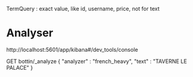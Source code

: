 TermQuery : exact value, like id, username, price, not for text

Analyser
====
http://localhost:5601/app/kibana#/dev_tools/console

GET bottin/_analyze
{
  "analyzer" : "french_heavy",
  "text" : "TAVERNE LE PALACE"
}


